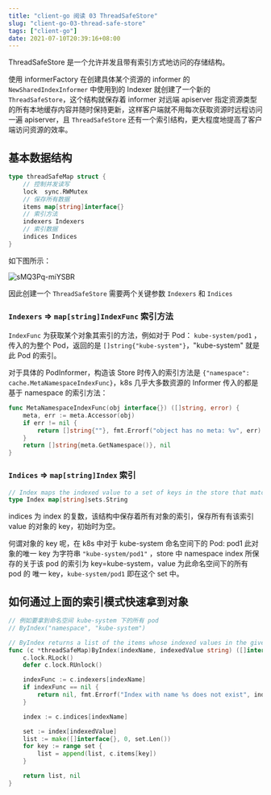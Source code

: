 ```yaml
---
title: "client-go 阅读 03 ThreadSafeStore"
slug: "client-go-03-thread-safe-store"
tags: ["client-go"]
date: 2021-07-10T20:39:16+08:00
---
```


ThreadSafeStore 是一个允许并发且带有索引方式地访问的存储结构。

使用 informerFactory 在创建具体某个资源的 informer 的 `NewSharedIndexInformer` 中使用到的 Indexer 就创建了一个新的 `ThreadSafeStore`，这个结构就保存着 informer 对远端 apiserver 指定资源类型的所有本地缓存内容并随时保持更新，这样客户端就不用每次获取资源时远程访问一遍 apiserver，且 `ThreadSafeStore` 还有一个索引结构，更大程度地提高了客户端访问资源的效率。

## 基本数据结构

```go
type threadSafeMap struct {
    // 控制并发读写
	lock  sync.RWMutex
    // 保存所有数据
	items map[string]interface{}
    // 索引方法
	indexers Indexers
    // 索引数据
	indices Indices
}
```

如下图所示：

![sMQ3Pq-miYSBR](https://img.ruofeng.me/file/ruofengimg/2021-07/sMQ3Pq-miYSBR.png)

因此创建一个 `ThreadSafeStore` 需要两个关键参数 `Indexers` 和 `Indices`

### `Indexers` => `map[string]IndexFunc` 索引方法

`IndexFunc` 为获取某个对象其索引的方法，例如对于 Pod： `kube-system/pod1` ，传入的为整个 Pod，返回的是 `[]string{"kube-system"}`，"kube-system" 就是此 Pod 的索引。

对于具体的 PodInformer，构造该 Store 时传入的索引方法是 `{"namespace": cache.MetaNamespaceIndexFunc}`，k8s 几乎大多数资源的 Informer 传入的都是基于 namespace 的索引方法：

```go
func MetaNamespaceIndexFunc(obj interface{}) ([]string, error) {
	meta, err := meta.Accessor(obj)
	if err != nil {
		return []string{""}, fmt.Errorf("object has no meta: %v", err)
	}
	return []string{meta.GetNamespace()}, nil
}
```

### `Indices` => `map[string]Index` 索引

```go
// Index maps the indexed value to a set of keys in the store that match on that value
type Index map[string]sets.String
```

indices 为 index 的复数，该结构中保存着所有对象的索引，保存所有有该索引 value 的对象的 key，初始时为空。

何谓对象的 key 呢，在 k8s 中对于 kube-system 命名空间下的 Pod: pod1 此对象的唯一 key 为字符串 `"kube-system/pod1"` ，store 中 namespace index 所保存的关于该 pod 的索引为 key=kube-system，value 为此命名空间下的所有 pod 的 唯一 key，`kube-system/pod1` 即在这个 set 中。

## 如何通过上面的索引模式快速拿到对象

```go
// 例如要拿到命名空间 kube-system 下的所有 pod
// ByIndex("namespace", "kube-system")

// ByIndex returns a list of the items whose indexed values in the given index include the given indexed value
func (c *threadSafeMap)ByIndex(indexName, indexedValue string) ([]interface{}, error) {
	c.lock.RLock()
	defer c.lock.RUnlock()

	indexFunc := c.indexers[indexName]
	if indexFunc == nil {
		return nil, fmt.Errorf("Index with name %s does not exist", indexName)
	}

	index := c.indices[indexName]

	set := index[indexedValue]
	list := make([]interface{}, 0, set.Len())
	for key := range set {
		list = append(list, c.items[key])
	}

	return list, nil
}
```
